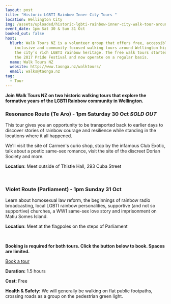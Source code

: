 ```yaml
---
layout: post
title: "Historic LGBTI Rainbow Inner City Tours "
location: Wellington City
img: /assets/uploaded/historic-lgbti-rainbow-inner-city-walk-tour-around-te-aro-area-resonance-route-.jpg
event_date: 1pm Sat 30 & Sun 31 Oct
booked_out: false
host:
  blurb: Walk Tours NZ is a volunteer group that offers free, accessible,
    inclusive and community-focused walking tours around Wellington highlighting
    the city’s rich LGBTI rainbow heritage. The free walk tours started during
    the 2017 Pride Festival and now operate on a regular basis.
  name: Walk Tours NZ
  website: http://www.taonga.nz/walktours/
  email: walks@taonga.nz
tag:
  - Tour
---
```

**Join Walk Tours NZ on two historic walking tours that explore the formative years of the LGBTI Rainbow community in Wellington.** 

### **Resonance Route (Te Aro) - 1pm Saturday 30 Oct *SOLD OUT***

This tour gives you an opportunity to be transported back to earlier days to discover stories of rainbow courage and resilience while standing in the locations where it all happened. 

We'll visit the site of Carmen's curio shop, stop by the infamous Club Exotic, talk about a poetic same-sex romance, visit the site of the discreet Dorian Society and more.

**Location**: Meet outside of Thistle Hall, 293 Cuba Street

<br>

### **Violet Route (Parliament) - 1pm Sunday 31 Oct**

Learn about homosexual law reform, the beginnings of rainbow radio broadcasting, local LGBTI rainbow personalities, supportive (and not so supportive) churches, a WW1 same-sex love story and imprisonment on Matiu Somes Island.

**Location**: Meet at the flagpoles on the steps of Parliament

<br>

**Booking is required for both tours. Click the button below to book. Spaces are limited.**

<a href="https://www.taonga.nz/walktours/" class="button">Book a tour</a>

**Duration:** 1.5 hours 

**Cost**: Free

**Health & Safety:** We will generally be walking on flat public footpaths, crossing roads as a group on the pedestrian green light.